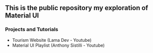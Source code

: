 ## This is the public repository my exploration of Material UI

### Projects and Tutorials
- Tourism Website (Lama Dev - Youtube)
- Material UI Playlist (Anthony Sistilli - Youtube)